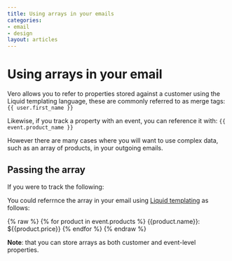 ```yaml
---
title: Using arrays in your emails
categories:
- email
- design
layout: articles
---
```


# Using arrays in your email
    
Vero allows you to refer to properties stored against a customer using the Liquid templating language, these are commonly referred to as merge tags:
`{{ user.first_name }}`

Likewise, if you track a property with an event, you can reference it with:
`{{ event.product_name }}`

However there are many cases where you will want to use complex data, such as an array of products, in your outgoing emails.

## Passing the array 
If you were to track the following:

  <script>
  _veroq.push(['track',{ products: [ {name: 'Item 123', price: 10},  {name: 'Item ABC', price: 20} ] }]);  
  </script>
 
You could referrnce the array in your email using [Liquid templating](https://github.com/Shopify/liquid/wiki/Liquid-for-Designers) as follows:

  {% raw %}
    {% for product in event.products %}
      {{product.name}}: ${{product.price}}
    {% endfor %}
  {% endraw %}
 
**Note**: that you can store arrays as both customer and event-level properties.
         
        
                
                
